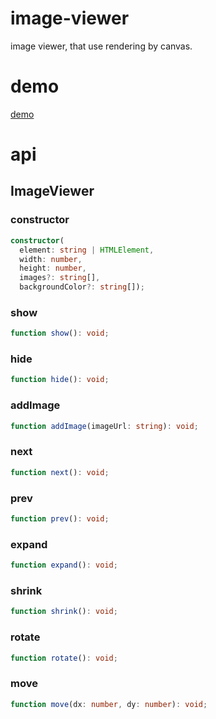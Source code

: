 # image-viewer
image viewer, that use rendering by canvas.

# demo
[demo](https://naoki-tomita.github.io/image-viewer/test/)

# api
## ImageViewer 
### constructor
```ts
constructor(
  element: string | HTMLElement, 
  width: number, 
  height: number, 
  images?: string[], 
  backgroundColor?: string[]);
```

### show
```ts
function show(): void;
```

### hide
```ts
function hide(): void;
```

### addImage
```ts
function addImage(imageUrl: string): void;
```

### next
```ts
function next(): void;
```

### prev
```ts
function prev(): void;
```

### expand
```ts
function expand(): void;
```

### shrink
```ts
function shrink(): void;
```

### rotate
```ts
function rotate(): void;
```

### move
```ts
function move(dx: number, dy: number): void;
```
